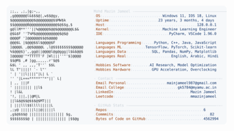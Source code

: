 <picture>
  <source srcset="https://raw.githubusercontent.com/mmazinjameel/mmazinjameel/main/dark_mode.svg?v=1739074268" media="(prefers-color-scheme: dark)">
  <img src="https://raw.githubusercontent.com/mmazinjameel/mmazinjameel/main/light_mode.svg?v=1739074268">
</picture>
